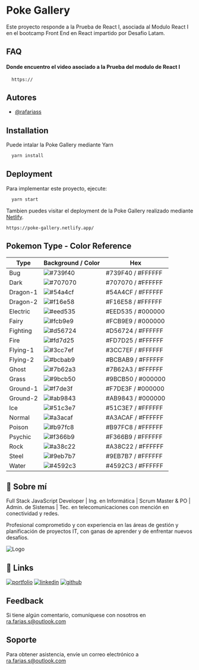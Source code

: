 # Poke Gallery

Este proyecto responde a la Prueba de React I, asociada al Modulo React I en el bootcamp Front End en React impartido por Desafio Latam.

## FAQ

#### Donde encuentro el video asociado a la Prueba del modulo de React I

```
  https://
```

## Autores

- [@rafariass](https://github.com/rafariass)

## Installation

Puede intalar la Poke Gallery mediante Yarn

```bash
  yarn install
```

## Deployment

Para implementar este proyecto, ejecute:

```bash
  yarn start
```

Tambien puedes visitar el deployment de la Poke Gallery realizado mediante [Netlify](https://netlify.app/).

```
https://poke-gallery.netlify.app/
```

## Pokemon Type - Color Reference

| Type     | Background / Color                                                          | Hex               |
| -------- | --------------------------------------------------------------------------- | ----------------- |
| Bug      | ![#739f40](https://via.placeholder.com/150x50/739f40/ffffff/?text=Bug)      | #739F40 / #FFFFFF |
| Dark     | ![#707070](https://via.placeholder.com/150x50/707070/ffffff/?text=Dark)     | #707070 / #FFFFFF |
| Dragon-1 | ![#54a4cf](https://via.placeholder.com/150x50/54a4cf/ffffff/?text=Dragon-1) | #54A4CF / #FFFFFF |
| Dragon-2 | ![#f16e58](https://via.placeholder.com/150x50/f16e58/ffffff/?text=Dragon-2) | #F16E58 / #FFFFFF |
| Electric | ![#eed535](https://via.placeholder.com/150x50/eed535/000000/?text=Electric) | #EED535 / #000000 |
| Fairy    | ![#fcb9e9](https://via.placeholder.com/150x50/fcb9e9/000000/?text=Fairy)    | #FCB9E9 / #000000 |
| Fighting | ![#d56724](https://via.placeholder.com/150x50/d56724/ffffff/?text=Fighting) | #D56724 / #FFFFFF |
| Fire     | ![#fd7d25](https://via.placeholder.com/150x50/fd7d25/ffffff/?text=Fire)     | #FD7D25 / #FFFFFF |
| Flying-1 | ![#3cc7ef](https://via.placeholder.com/150x50/3cc7ef/ffffff/?text=Flying-1) | #3CC7EF / #FFFFFF |
| Flying-2 | ![#bcbab9](https://via.placeholder.com/150x50/bcbab9/ffffff/?text=Flying-2) | #BCBAB9 / #FFFFFF |
| Ghost    | ![#7b62a3](https://via.placeholder.com/150x50/7b62a3/ffffff/?text=Ghost)    | #7B62A3 / #FFFFFF |
| Grass    | ![#9bcb50](https://via.placeholder.com/150x50/9bcb50/000000/?text=Grass)    | #9BCB50 / #000000 |
| Ground-1 | ![#f7de3f](https://via.placeholder.com/150x50/f7de3f/000000/?text=Ground-1) | #F7DE3F / #000000 |
| Ground-2 | ![#ab9843](https://via.placeholder.com/150x50/ab9843/000000/?text=Ground-2) | #AB9843 / #000000 |
| Ice      | ![#51c3e7](https://via.placeholder.com/150x50/51c3e7/ffffff/?text=Ice)      | #51C3E7 / #FFFFFF |
| Normal   | ![#a3acaf](https://via.placeholder.com/150x50/a3acaf/ffffff/?text=Normal)   | #A3ACAF / #FFFFFF |
| Poison   | ![#b97fc8](https://via.placeholder.com/150x50/b97fc8/ffffff/?text=Poison)   | #B97FC8 / #FFFFFF |
| Psychic  | ![#f366b9](https://via.placeholder.com/150x50/f366b9/ffffff/?text=Psychic)  | #F366B9 / #FFFFFF |
| Rock     | ![#a38c22](https://via.placeholder.com/150x50/a38c22/ffffff/?text=Rock)     | #A38C22 / #FFFFFF |
| Steel    | ![#9eb7b7](https://via.placeholder.com/150x50/9eb7b7/ffffff/?text=Steel)    | #9EB7B7 / #FFFFFF |
| Water    | ![#4592c3](https://via.placeholder.com/150x50/4592c3/ffffff/?text=Water)    | #4592C3 / #FFFFFF |

## 🚀 Sobre mí

Full Stack JavaScript Developer | Ing. en Informática | Scrum Master & PO | Admin. de Sistemas | Tec. en telecomunicaciones con mención en conectividad y redes.

Profesional comprometido y con experiencia en las áreas de gestión y planificación de proyectos IT, con ganas de aprender y de enfrentar nuevos desafíos.

![Logo](https://rafariass.github.io/rafariass/assets/img/logo.png)

## 🔗 Links

[![portfolio](https://img.shields.io/badge/Mi_portfolio-000?style=for-the-badge&logo=ko-fi&logoColor=white)](https://rafariass.github.io/rafariass/)
[![linkedin](https://img.shields.io/badge/Linkedin-0A66C2?style=for-the-badge&logo=linkedin&logoColor=white)](https://www.linkedin.com/in/rafariass2/)
[![github](https://img.shields.io/badge/GitHub-000000?style=for-the-badge&logo=github&logoColor=white)](https://github.com/rafariass/)

## Feedback

Si tiene algún comentario, comuníquese con nosotros en ra.farias.s@outlook.com

## Soporte

Para obtener asistencia, envíe un correo electrónico a ra.farias.s@outlook.com
